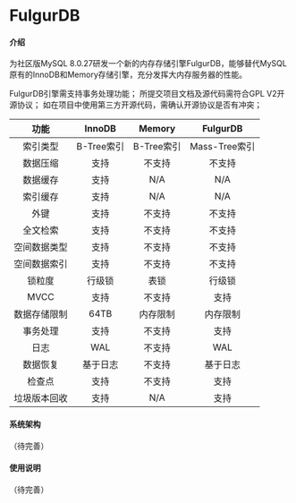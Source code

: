 # FulgurDB

#### 介绍
为社区版MySQL 8.0.27研发一个新的内存存储引擎FulgurDB，能够替代MySQL原有的InnoDB和Memory存储引擎，充分发挥大内存服务器的性能。

FulgurDB引擎需支持事务处理功能；
所提交项目文档及源代码需符合GPL V2开源协议；
如在项目中使用第三方开源代码，需确认开源协议是否有冲突；

|**功能**	    |**InnoDB**	|**Memory**	|**FulgurDB**   |
|:-------------:|:-----------:|:-----------:|:-------------:|
|索引类型		|B-Tree索引	|B-Tree索引	|Mass-Tree索引|
|数据压缩		|支持		|不支持		|不支持       |
|数据缓存		|支持		|N/A		|N/A          |
|索引缓存		|支持		|N/A		|N/A          |
|外键			|支持		|不支持		|不支持       |
|全文检索		|支持		|不支持		|不支持       |
|空间数据类型	|支持		|不支持		|不支持       |
|空间数据索引	|支持		|不支持		|不支持       |
|锁粒度			|行级锁		|表锁		|行级锁       |
|MVCC			|支持		|不支持		|支持         |
|数据存储限制	|64TB		|内存限制	|内存限制     |
|事务处理		|支持		|不支持		|支持         |
|日志			|WAL		|不支持		|WAL          |
|数据恢复		|基于日志	|不支持		|基于日志     |
|检查点			|支持		|不支持		|支持         |
|垃圾版本回收	|支持		|N/A		|支持         |


#### 系统架构
（待完善）



#### 使用说明
（待完善）

